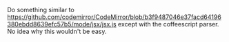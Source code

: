 Do something similar to https://github.com/codemirror/CodeMirror/blob/b3f9487046e37facd64196380ebdd8639efc57b5/mode/jsx/jsx.js except with the coffeescript parser.
No idea why this wouldn't be easy.

